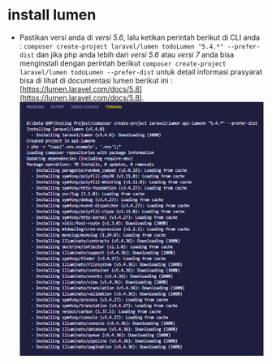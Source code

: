 # install lumen
- Pastikan versi anda di *versi 5.6*, lalu ketikan perintah berikut di CLI anda :
`composer create-project laravel/lumen todoLumen "5.4.*" --prefer-dist` dan jika php anda lebih dari *versi 5.6* atau *versi 7* anda bisa menginstall dengan perintah berikut	`composer create-project laravel/lumen todoLumen --prefer-dist` untuk detail informasi prasyarat bisa di lihat di documentasi lumen berikut ini : [https://lumen.laravel.com/docs/5.8](https://lumen.laravel.com/docs/5.8).
![installation lumen](./images/installation-lumen.png)